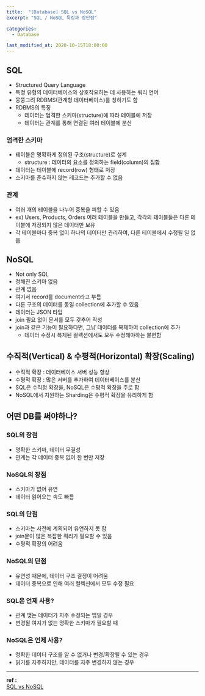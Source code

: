 ```yaml
---
title:  "[Database] SQL vs NoSQL"
excerpt: "SQL / NoSQL 특징과 장단점"

categories:
  - Database

last_modified_at: 2020-10-15T18:00:00
---
```


## SQL
- Structured Query Language
- 특정 유형의 데이터베이스와 상호작요하는 데 사용하는 쿼리 언어
- 뭉뚱그려 RDBMS(관계형 데이터베이스)를 칭하기도 함
- RDBMS의 특징
  - 데이터는 엄격한 스키마(structure)에 따라 테이블에 저장
  - 데이터는 관계를 통해 연결된 여러 테이블에 분산

### 엄격한 스키마
- 테이블은 명확하게 정의된 구조(structure)로 설계
  - structure : 데이터의 요소를 정의하는 field(column)의 집합
- 데이터는 테이블에 record(row) 형태로 저장
- 스키마를 준수하지 않는 레코드는 추가할 수 없음

### 관계
- 여러 개의 테이블을 나누어 중복을 피할 수 있음
- ex) Users, Products, Orders 여러 테이블을 만들고, 각각의 테이블들은 다른 테이블에 저장되지 않은 데이터만 보유
- 각 테이블마다 중복 없이 하나의 데이터만 관리하여, 다른 테이블에서 수정될 일 없음


## NoSQL
- Not only SQL
- 정해진 스키마 없음
- 관계 없음
- 여기서 record를 document라고 부름
- 다른 구조의 데이터를 동일 collection에 추가할 수 있음
- 데이터는 JSON 타입
- join 필요 없이 문서를 모두 갖추어 작성
- join과 같은 기능이 필요하다면, 그냥 데이터를 복제하여 collection에 추가
  - 데이터 수정시 복제된 컬렉션에서도 모두 수정해야하는 불편함

## 수직적(Vertical) & 수평적(Horizontal) 확장(Scaling)
- 수직적 확장 : 데이터베이스 서버 성능 향상
- 수평적 확장 : 많은 서버를 추가하여 데이터베이스를 분산
- SQL은 수직정 확장을, NoSQL은 수평적 확장을 주로 함
- NoSQL에서 지원하는 Sharding은 수평적 확장을 유리하게 함

## 어떤 DB를 써야하나?

### SQL의 장점
- 명확한 스키마, 데이터 무결성
- 관계는 각 데이터 중복 없이 한 번만 저장

### NoSQL의 장점
- 스키마가 없어 유연
- 데이터 읽어오는 속도 빠름

### SQL의 단점
- 스키마는 사전에 계획되어 유연하지 못 함
- join문이 많은 복잡한 쿼리가 필요할 수 있음
- 수평적 확장의 어려움

### NoSQL의 단점
- 유연성 때문에, 데이터 구조 결정이 어려움
- 데이터 중복으로 인해 여러 컬렉션에서 모두 수정 필요

### SQL은 언제 사용?
- 관계 맺는 데이터가 자주 수정되는 앱일 경우
- 변경될 여지가 없는 명확한 스키마가 필요할 때

### NoSQL은 언제 사용?
- 정확한 데이터 구조를 알 수 없거나 변경/확장될 수 있는 경우
- 읽기를 자주하지만, 데이터를 자주 변경하지 않는 경우



----
**ref :**  
[SQL vs NoSQL](https://academind.com/learn/web-dev/sql-vs-nosql/)  
